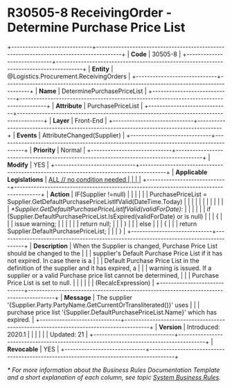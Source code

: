 ﻿---
erp.type: front-end-business-rule
erp.entity: Logistics.Procurement.ReceivingOrders
---

# R30505-8 ReceivingOrder - Determine Purchase Price List
+-----------------------------+---------------------------------------------------------------------------------------+
| **Code**                    | 30505-8                                                                               |
+-----------------------------+---------------------------------------------------------------------------------------+
| **Entity**                  | @Logistics.Procurement.ReceivingOrders                                                |
+-----------------------------+---------------------------------------------------------------------------------------+
| **Name**                    | DeterminePurchasePriceList                                                            |
+-----------------------------+---------------------------------------------------------------------------------------+
| **Attribute**               | PurchasePriceList                                                                     |
+-----------------------------+---------------------------------------------------------------------------------------+
| **Layer**                   | Front-End                                                                             |
+-----------------------------+---------------------------------------------------------------------------------------+
| **Events**                  | AttributeChanged(Supplier)                                                            |
+-----------------------------+---------------------------------------------------------------------------------------+
| **Priority**                | Normal                                                                                |
+-----------------------------+---------------------------------------------------------------------------------------+
| **Modify**                  | YES                                                                                   |
+-----------------------------+---------------------------------------------------------------------------------------+
| **Applicable Legislations** | [ALL // no condition needed                                                           |
|                             | ](xref:applicable-legislations)                                                       |
+-----------------------------+---------------------------------------------------------------------------------------+
| **Action**                  | IF(Supplier !=null)                                                                   |
|                             |                                                                                       |
|                             | PurchasePriceList = Supplier.GetDefaultPurchasePriceListIfValid(DateTime.Today)       |
|                             |                                                                                       |
|                             |                                                                                       |
|                             |                                                                                       |
|                             | *\*Supplier.GetDefaultPurchasePriceListIfValid(validForDate):*                        |
|                             |                                                                                       |
|                             | if (Supplier.DefaultPurchasePriceList.IsExpired(validForDate) or is null)             |
|                             | {                                                                                     |
|                             | issue warning;                                                                        |
|                             |                                                                                       |
|                             | return null;                                                                          |
|                             | }                                                                                     |
|                             | else                                                                                  |
|                             | {                                                                                     |
|                             | return Supplier.DefaultPurchasePriceList;                                             |
|                             | }                                                                                     |
+-----------------------------+---------------------------------------------------------------------------------------+
| **Description**             | When the Supplier is changed, Purchase Price List should be changed to the            |
|                             | supplier\'s Default Purchase Price List if it has not expired. In case there is a     |
|                             | Default Purchase Price List in the definition of the supplier and it has expired, a   |
|                             | warning is issued. If a supplier or a valid Purchase price list cannot be determined, |
|                             | Purchase Price List is set to null.                                                   |
|                             |                                                                                       |
|                             | (RecalcExpression)                                                                    |
+-----------------------------+---------------------------------------------------------------------------------------+
| **Message**                 | The supplier \'{Supplier.Party.PartyName.GetCurrentOrTransliterated()}\' uses         |
|                             | purchase price list \'{Supplier.DefaultPurchasePriceList.Name}\' which has expired.   |
+-----------------------------+---------------------------------------------------------------------------------------+
| **Version**                 | Introduced: 2020.1                                                                    |
|                             |                                                                                       |
|                             | Updated: 21                                                                           |
+-----------------------------+---------------------------------------------------------------------------------------+
| **Revocable**               | YES                                                                                   |
+-----------------------------+---------------------------------------------------------------------------------------+

*\* For more information about the Business Rules Documentation Template and a short explanation of each column, see
topic [System Business Rules](../templates/template-description-system-business-rules.md).*
